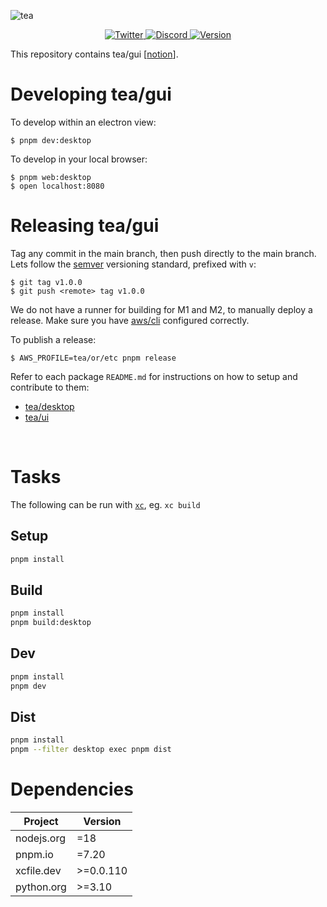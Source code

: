 ![tea](https://tea.xyz/banner.png)

<p align="center">
  <a href="https://twitter.com/teaxyz">
    <img src="https://img.shields.io/twitter/follow/teaxyz?style=flat&label=%40teaxyz&logo=twitter&color=2675f5&logoColor=fff" alt="Twitter" />
  </a>
  <a href="https://discord.gg/JKzuqrW9">
    <img src="https://img.shields.io/discord/906608167901876256?label=discord&color=29f746" alt="Discord" />
  </a>
  <a href="#">
    <img src="https://img.shields.io/github/v/release/teaxyz/cli?label=tea/cli&color=ff00ff" alt="Version" />
  </a>
</p>

This repository contains tea/gui \[[notion]\].


# Developing tea/gui

To develop within an electron view:

```
$ pnpm dev:desktop
```

To develop in your local browser:

```
$ pnpm web:desktop
$ open localhost:8080
```


# Releasing tea/gui

Tag any commit in the main branch, then push directly to the main branch.
Lets follow the [semver] versioning standard, prefixed with `v`:

```
$ git tag v1.0.0
$ git push <remote> tag v1.0.0
```

We do not have a runner for building for M1 and M2, to manually deploy a
release. Make sure you have [aws/cli] configured correctly.

To publish a release:

```
$ AWS_PROFILE=tea/or/etc pnpm release
```

Refer to each package `README.md` for instructions on how to setup and
contribute to them:

* [tea/desktop](./modules/desktop/README.md)
* [tea/ui](./modules/ui/README.md)

&nbsp;



# Tasks

The following can be run with [`xc`], eg. `xc build`

## Setup

```sh
pnpm install
```

## Build

```sh
pnpm install
pnpm build:desktop
```

## Dev

```sh
pnpm install
pnpm dev
```

## Dist

```sh
pnpm install
pnpm --filter desktop exec pnpm dist
```

# Dependencies

| Project                           |  Version  |
|-----------------------------------|-----------|
| nodejs.org                        | =18       |
| pnpm.io                           | =7.20     |
| xcfile.dev                        | >=0.0.110 |
| python.org                        | >=3.10    |


[aws/cli]: https://aws.amazon.com/cli/
[`xc`]: https://xcfile.dev
[semver]: https://semver.org
[notion]: https://www.notion.so/teaxyz/tea-gui-fdd9f50aa980432fa370b2cf6a03cb50
